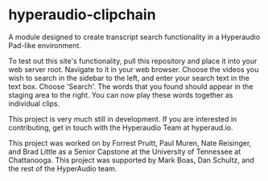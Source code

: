 hyperaudio-clipchain
==============

A module designed to create transcript search functionality in a Hyperaudio Pad-like environment.

To test out this site's functionality, pull this repository and place it into your web server root. Navigate to it in your web browser. Choose the videos you wish to search in the sidebar to the left, and enter your search text in the text box. Choose 'Search'. The words that you found should appear in the staging area to the right. You can now play these words together as individual clips.

This project is very much still in development. If you are interested in contributing, get in touch with the Hyperaudio Team at hyperaud.io. 

This project was worked on by Forrest Pruitt, Paul Muren, Nate Reisinger, and Brad Little as a Senior Capstone at the University of Tennessee at Chattanooga. This project was supported by Mark Boas, Dan Schultz, and the rest of the HyperAudio team. 
